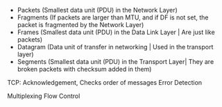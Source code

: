 - Packets (Smallest data unit (PDU) in the Network Layer)
- Fragments (If packets are larger than MTU, and if DF is not set, the packet is fragmented by the Network Layer)
- Frames (Smallest data unit (PDU) in the Data Link Layer | Are just like packets)
- Datagram (Data unit of transfer in networking | Used in the transport layer)
- Segments (Smallest data unit (PDU) in the Transport Layer| They are broken packets with checksum added in them)

TCP: Acknowledgement, Checks order of messages
Error Detection

Multiplexing
Flow Control